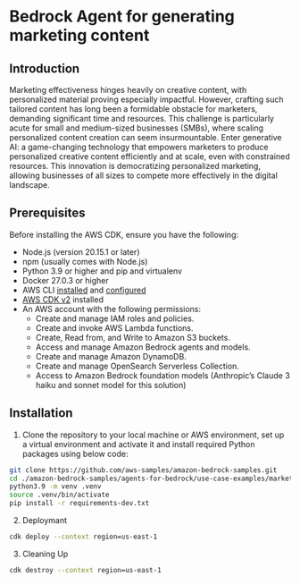 
# Bedrock Agent for generating marketing content

## Introduction
Marketing effectiveness hinges heavily on creative content, with personalized material proving especially impactful. However, crafting such tailored content has long been a formidable obstacle for marketers, demanding significant time and resources. This challenge is particularly acute for small and medium-sized businesses (SMBs), where scaling personalized content creation can seem insurmountable. Enter generative AI: a game-changing technology that empowers marketers to produce personalized creative content efficiently and at scale, even with constrained resources. This innovation is democratizing personalized marketing, allowing businesses of all sizes to compete more effectively in the digital landscape.


## Prerequisites

Before installing the AWS CDK, ensure you have the following:

- Node.js (version 20.15.1 or later)
- npm (usually comes with Node.js)
- Python 3.9 or higher and pip and virtualenv
- Docker 27.0.3 or higher
- AWS CLI [installed](https://docs.aws.amazon.com/cli/latest/userguide/getting-started-install.html) and [configured](https://docs.aws.amazon.com/cli/latest/userguide/cli-chap-configure.html)
- [AWS CDK v2](https://docs.aws.amazon.com/cdk/v2/guide/getting_started.html#getting_started_install) installed
- An AWS account with the following permissions:
  - Create and manage IAM roles and policies.
  - Create and invoke AWS Lambda functions.
  - Create, Read from, and Write to Amazon S3 buckets.
  - Access and manage Amazon Bedrock agents and models.
  - Create and manage Amazon DynamoDB.
  - Create and manage OpenSearch Serverless Collection.
  - Access to Amazon Bedrock foundation models (Anthropic’s Claude 3 haiku and sonnet model for this solution)

## Installation

1. Clone the repository to your local machine or AWS environment, set up a virtual environment and activate it and install required Python packages using below code:
```bash
git clone https://github.com/aws-samples/amazon-bedrock-samples.git
cd ./amazon-bedrock-samples/agents-for-bedrock/use-case-examples/marketing-agent
python3.9 -m venv .venv
source .venv/bin/activate
pip install -r requirements-dev.txt
```

2. Deploymant
```bash
cdk deploy --context region=us-east-1
```

3. Cleaning Up
```bash
cdk destroy --context region=us-east-1
```

